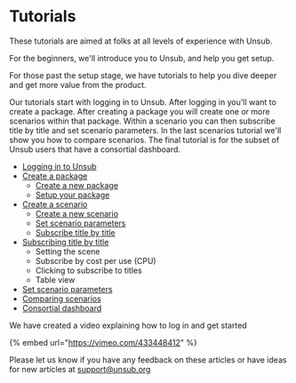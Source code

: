 # Tutorials

These tutorials are aimed at folks at all levels of experience with Unsub.&#x20;

For the beginners, we'll introduce you to Unsub, and help you get setup.&#x20;

For those past the setup stage, we have tutorials to help you dive deeper and get more value from the product.&#x20;

Our tutorials start with logging in to Unsub. After logging in you'll want to create a package. After creating a package you will create one or more scenarios within that package. Within a scenario you can then subscribe title by title and set scenario parameters. In the last scenarios tutorial we'll show you how to compare scenarios. The final tutorial is for the subset of Unsub users that have a consortial dashboard.

* [Logging in to Unsub](logging-in.md)
* [Create a package](create-a-package.md)
  * [Create a new package](create-a-package.md#1-create-a-new-package)
  * [Setup your package](create-a-package.md#2-setup-your-package)
* [Create a scenario](create-and-work-with-scenarios.md)
  * [Create a new scenario](create-and-work-with-scenarios.md#1-create-a-new-scenario)
  * [Set scenario parameters](create-and-work-with-scenarios.md#2-set-parameters-for-a-scenario)
  * [Subscribe title by title](create-and-work-with-scenarios.md#3-subscribe-title-by-title)
* [Subscribing title by title](subscribing-title-by-title.md)
  * Setting the scene
  * Subscribe by cost per use (CPU)
  * Clicking to subscribe to titles
  * Table view
* [Set scenario parameters](set-scenario-parameters.md)
* [Comparing scenarios](comparing-scenarios.md)
* [Consortial dashboard](consortial-dashboard.md)

We have created a video explaining how to log in and get started

{% embed url="https://vimeo.com/433448412" %}

Please let us know if you have any feedback on these articles or have ideas for new articles at [support@unsub.org](mailto:support@unsub.org)
